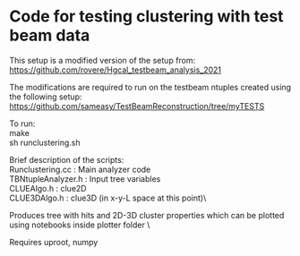 # Code for testing clustering with test beam data

This setup is a	   modified version of the   setup from: \
https://github.com/rovere/Hgcal_testbeam_analysis_2021

The modifications are required to run on the testbeam ntuples created using the following setup: \
https://github.com/sameasy/TestBeamReconstruction/tree/myTESTS

To run: \
make \
sh runclustering.sh 

Brief description of the scripts:\
Runclustering.cc  : Main analyzer code \
TBNtupleAnalyzer.h : Input tree variables \
CLUEAlgo.h : clue2D \
CLUE3DAlgo.h : clue3D (in x-y-L space at this point)\

Produces tree with hits and 2D-3D cluster properties which can be plotted using notebooks inside plotter folder \

Requires uproot, numpy 